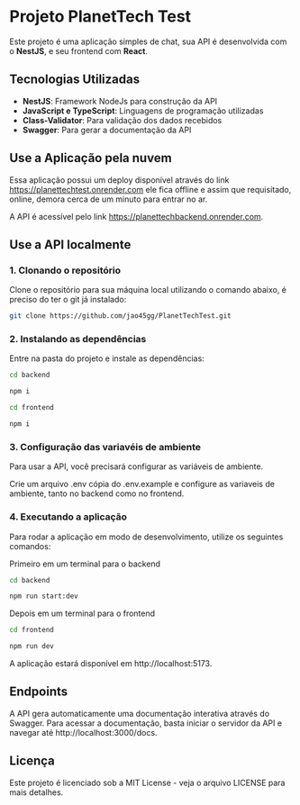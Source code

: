 # Projeto PlanetTech Test

Este projeto é uma aplicação simples de chat, sua API é desenvolvida com o **NestJS**, e seu frontend com **React**.

## Tecnologias Utilizadas

- **NestJS**: Framework NodeJs para construção da API
- **JavaScript e TypeScript**: Linguagens de programação utilizadas
- **Class-Validator**: Para validação dos dados recebidos
- **Swagger**: Para gerar a documentação da API

## Use a Aplicação pela nuvem

Essa aplicação possui um deploy disponível através do link https://planettechtest.onrender.com ele fica offline e assim que requisitado, online, demora cerca de um minuto para entrar no ar.

A API é acessível pelo link https://planettechbackend.onrender.com.

## Use a API localmente

### 1. Clonando o repositório

Clone o repositório para sua máquina local utilizando o comando abaixo, é preciso do ter o git já instalado:

```bash
git clone https://github.com/jao45gg/PlanetTechTest.git
```

### 2. Instalando as dependências

Entre na pasta do projeto e instale as dependências:

```bash
cd backend

npm i

cd frontend

npm i
```

### 3. Configuração das variavéis de ambiente

Para usar a API, você precisará configurar as variáveis de ambiente.

Crie um arquivo .env cópia do .env.example e configure as variaveis de ambiente, tanto no backend como no frontend.

### 4. Executando a aplicação

Para rodar a aplicação em modo de desenvolvimento, utilize os seguintes comandos:

Primeiro em um terminal para o backend

```bash
cd backend

npm run start:dev
```

Depois em um terminal para o frontend

```bash
cd frontend

npm run dev
```

A aplicação estará disponível em http://localhost:5173.

## Endpoints

A API gera automaticamente uma documentação interativa através do Swagger. Para acessar a documentação, basta iniciar o servidor da API e navegar até http://localhost:3000/docs.

## Licença

Este projeto é licenciado sob a MIT License - veja o arquivo LICENSE para mais detalhes.
